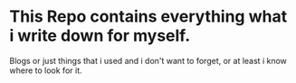 # This Repo contains everything what i write down for myself.

Blogs or just things that i used and i don't want to forget, or at least i know where to look for it.
